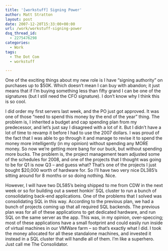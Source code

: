 ```yaml
---
title: '[workstuff] Signing Power'
author: Matt Stratton
layout: post
date: 2007-12-20T15:33:00+00:00
url: /work/workstuff-signing-power
dsq_thread_id:
  - 2275476298
categories:
  - Work
tags:
  - The Dot Com
  - workstuff

---
```

One of the exciting things about my new role is I have &#8220;signing authority&#8221; on purchases up to $50K. Which doesn&#8217;t mean I can buy with abandon; it just means that if I&#8217;m buying something less than fifty grand I can be one of the signatures (but I still need the CFO signature). I don&#8217;t know why I think this is so cool.

I did order my first servers last week, and the PO just got approved. It was one of those &#8220;need to spend this money by the end of the year&#8221; thing. The problem is, I inherited a budget and cap spending plan from my predecessor, and let&#8217;s just say I disagreed with a lot of it. But I didn&#8217;t have a lot of time to revamp it before I had to use the 2007 dollars. I was proud of the fact that I was able to go through it and manage to revise it to spend the money more intelligently (in my opinion) without spending any MORE money. So now we&#8217;re getting more bang for our buck, but without spending more bucks. The problem is, the project management team adjusted some of the schedules for 2008, and one of the projects that I thought was going to be for Q1 is now Q3 &#8211; and guess what? That&#8217;s one of the projects I just bought $20,000 worth of hardware for. So I&#8217;ll have two very nice DL385&#8217;s sitting around for 8 months or so doing nothing. Nice.

However, I will have two DL585&#8217;s being shipped to me from CDW in the next week or so for building out a sweet honkin&#8217; SQL cluster to run a bunch of consolidating back-end applications. One of the problems that I solved was consolidating SQL in this way. According to the previous plan, we had a bunch of projects coming up that all required SQL backends. The previous plan was for all of these applications to get dedicated hardware, and run SQL on the same server as the app. This was, in my opinion, over-speccing; most of these applications have a small footprint and could easily run inside of virtual machines in our VMWare farm &#8211; so that&#8217;s exactly what I did. I took the money allocated for all these standalone machines, and invested it instead in a SQL cluster that will handle all of them. I&#8217;m like a superhero. Just call me The Consolidator.